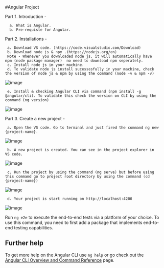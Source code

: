 #Angular Project 

Part 1. Introduction - 

      a. What is Angular.
      b. Pre-requiste for Angular.

Part 2. Installations - 

     a. Download VS code. (https://code.visualstudio.com/Download)
     b. Download node js & npm .(https://nodejs.org/en) 
     Note - Whenever you downloaded node js, it will automatically have npm (node package manager)  no need to download npm seperately. 
     c. Install node js in your machine.
     d. To validate node js install sucessesfully in your machine, check the version of node js & npm by using the command (node -v & npm -v)
![image](https://github.com/aryarvind55/angular/assets/60169766/2c786f58-1be7-44c6-874f-cdbd0a962a37)
     
     e. Install & checking Angular CLI via command (npm install -g @angular/cli). To validate this check the version on CLI by using the command (ng version)

![image](https://github.com/aryarvind55/angular/assets/60169766/6d71794a-606c-4f42-9598-38643764fef4)

Part 3. Create a new project - 

     a. Open the VS code. Go to terminal and just fired the command ng new {project-name}. 
![image](https://github.com/aryarvind55/angular/assets/60169766/21e8dadf-d66d-43eb-89b2-70717814d538)
     
     b. A new project is created. You can see in the project explorer in VS code.
![image](https://github.com/aryarvind55/angular/assets/60169766/95744560-d6b5-4583-8937-24fa9fee5227)
     
     c. Run the project by using the command (ng serve) but before using this command go to project root directory by using the command (cd {project-name})

![image](https://github.com/aryarvind55/angular/assets/60169766/cc32fd14-e905-464c-ab83-4185ac293f0e)
     
     d. Your project is start running on http://localhost:4200
![image](https://github.com/aryarvind55/angular/assets/60169766/086960d3-7c04-413c-b66d-1b8a4c78247f)

Run `ng e2e` to execute the end-to-end tests via a platform of your choice. To use this command, you need to first add a package that implements end-to-end testing capabilities.

## Further help

To get more help on the Angular CLI use `ng help` or go check out the [Angular CLI Overview and Command Reference](https://angular.io/cli) page.
